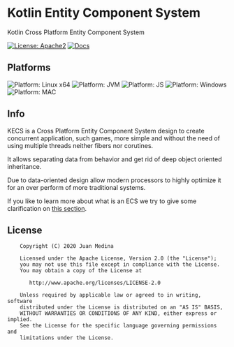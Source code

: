 # Kotlin Entity Component System
Kotlin Cross Platform Entity Component System

[![License: Apache2](https://img.shields.io/badge/license-Apache%202-blue.svg)](/LICENSE)
[![Docs](https://img.shields.io/badge/docs-latest-brightgreen.svg)](https://juan-medina.github.io/kecs/)

## Platforms
![Platform: Linux x64](https://img.shields.io/badge/platform%3A%20Linux%20x64-Ok-green)
![Platform: JVM](https://img.shields.io/badge/platform%3A%20JVM-Ok-green)
![Platform: JS](https://img.shields.io/badge/platform%3A%20JS-Stand%20By-red)
![Platform: Windows](https://img.shields.io/badge/platform%3A%20Windows-Stand%20By-red)
![Platform: MAC](https://img.shields.io/badge/platform%3A%20Mac-Stand%20By-red)

## Info

KECS is a Cross Platform Entity Component System design to create concurrent application, such games,
more simple and without the need of using multiple threads neither fibers nor corutines.

It allows separating data from behavior and get rid of deep object oriented inheritance.

Due to data-oriented design allow modern processors to highly optimize it for an over perform of more traditional
systems.

If you like to learn more about what is an ECS we try to give some clarification on [this section](https://juan-medina.github.io/kecs/ecs/).


## License

```text
    Copyright (C) 2020 Juan Medina

    Licensed under the Apache License, Version 2.0 (the "License");
    you may not use this file except in compliance with the License.
    You may obtain a copy of the License at

       http://www.apache.org/licenses/LICENSE-2.0

    Unless required by applicable law or agreed to in writing, software
    distributed under the License is distributed on an "AS IS" BASIS,
    WITHOUT WARRANTIES OR CONDITIONS OF ANY KIND, either express or implied.
    See the License for the specific language governing permissions and
    limitations under the License.
```
